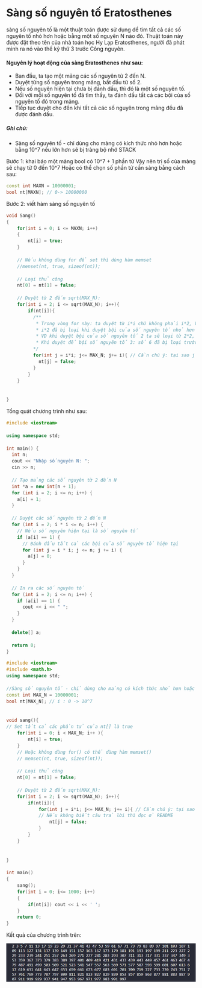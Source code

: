 # Sàng số nguyên tố Eratosthenes

sàng số nguyên tố là một thuật toán được sử dụng để tìm tất cả các số nguyên tố nhỏ hơn hoặc bằng một số nguyên N nào đó. Thuật toán này được đặt theo tên của nhà toán học Hy Lạp Eratosthenes, người đã phát minh ra nó vào thế kỷ thứ 3 trước Công nguyên.

<h4>Nguyên lý hoạt động của sàng Eratosthenes như sau:</h4>

- Ban đầu, ta tạo một mảng các số nguyên từ 2 đến N.
- Duyệt từng số nguyên trong mảng, bắt đầu từ số 2.
- Nếu số nguyên hiện tại chưa bị đánh dấu, thì đó là một số nguyên tố.
- Đối với mỗi số nguyên tố đã tìm thấy, ta đánh dấu tất cả các bội của số nguyên tố đó trong mảng.
- Tiếp tục duyệt cho đến khi tất cả các số nguyên trong mảng đều đã được đánh dấu.

<h5>Ghi chú: </h5>

- Sàng số nguyên tố - chỉ dùng cho mảng có kích thức nhỏ hơn hoặc bằng 10^7 nếu lớn hơn sẽ bị tràng bộ nhớ STACK


Bước 1: khai báo một mảng bool có 10^7 + 1 phần tử 
Vậy nên trị số của mảng sẽ chạy từ 0 đến 10^7
Hoặc có thể chọn số phần tử cần sàng bằng cách sau:

```C++
const int MAXN = 10000001; 
bool nt[MAXN]; // 0-> 10000000
```

Bước 2: viết hàm sàng số nguyên tố
```C++
void Sang()
{
    for(int i = 0; i <= MAXN; i++)
    {
        nt[i] = true;
    }

    // Nếu không dùng for để set thì dùng hàm memset
    //menset(nt, true, sizeof(nt));

    // Loại thủ công
    nt[0] = nt[1] = false;

    // Duyệt từ 2 đến sqrt(MAX_N): 
    for(int i = 2; i <= sqrt(MAX_N); i++){
        if(nt[i]){
          /**
           * Trong vòng for này: ta duyệt từ i*i chứ không phải i*2, Vì
           * i*2 đã bị loại khi duyệt bội của số nguyên tố nhỏ hơn rồi
           * VD khi duyệt bội của số nguyên tố 2 ta sẽ loại từ 2*2, đến 4+2=6, đến 6+2=8,...
           * Khi duyệt đế bội số nguyên tố 3: số 6 đã bị loại trước đó rồi nên sẽ duyệt từ 3*3
          */          
          for(int j = i*i; j<= MAX_N; j+= i){ // Cần chú ý: tại sao j = i*i và j += i ???
            nt[j] = false;
          }
        }
    }

    
}
```

Tổng quát chương trình như sau:

```C++
#include <iostream>

using namespace std;

int main() {
  int n;
  cout << "Nhập số nguyên N: ";
  cin >> n;

  // Tạo mảng các số nguyên từ 2 đến N
  int *a = new int[n + 1];
  for (int i = 2; i <= n; i++) {
    a[i] = 1;
  }

  // Duyệt các số nguyên từ 2 đến N
  for (int i = 2; i * i <= n; i++) {
    // Nếu số nguyên hiện tại là số nguyên tố
    if (a[i] == 1) {
      // Đánh dấu tất cả các bội của số nguyên tố hiện tại
      for (int j = i * i; j <= n; j += i) {
        a[j] = 0;
      }
    }
  }

  // In ra các số nguyên tố
  for (int i = 2; i <= n; i++) {
    if (a[i] == 1) {
      cout << i << " ";
    }
  }
  
  delete[] a;

  return 0;
}
```

```c++
#include <iostream>
#include <math.h>
using namespace std;

//Sàng số nguyên tố - chỉ dùng cho mảng có kích thức nhỏ hơn hoặc bằng 10^7 nếu lớn hơn sẽ bị tràng bộ nhớ STACK
const int MAX_N = 10000001;
bool nt[MAX_N]; // i : 0 -> 10^7


void sang(){
// Set tất cả các phần tử của nt[] là true
    for(int i = 0; i < MAX_N; i++ ){
        nt[i] = true;
    }
    // Hoặc không dùng for() có thể dùng hàm memset()
    // memset(nt, true, sizeof(nt)); 

    // Loại thủ công
    nt[0] = nt[1] = false;

    // Duyệt từ 2 đến sqrt(MAX_N): 
    for(int i = 2; i <= sqrt(MAX_N); i++){
        if(nt[i]){
            for(int j = i*i; j<= MAX_N; j+= i){ // Cần chú ý: tại sao j = i*i và j += i ???
            // Nếu không biết câu trả lời thì đọc ở README
                nt[j] = false;
            }
        }
    }

    
}

int main()
{
    sang();
    for(int i = 0; i<= 1000; i++)
    {
        if(nt[i]) cout << i << ' ';
    } 
    return 0;
}
```

Kết quả của chương trình trên:

![Alt text](image.png)